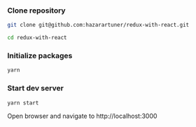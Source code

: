 ### Clone repository
```bash
git clone git@github.com:hazarartuner/redux-with-react.git
```

```bash
cd redux-with-react
```

### Initialize packages
```bash
yarn
```

### Start dev server
```bash
yarn start
```
Open browser and navigate to http://localhost:3000
